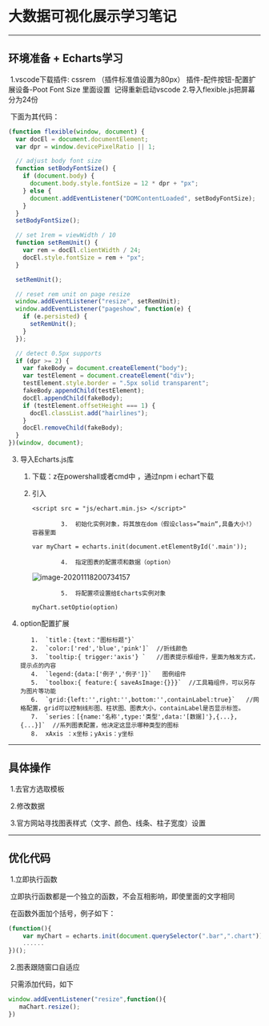 # **大数据可视化展示学习笔记**

----

## **环境准备 + Echarts学习**

​	 1.vscode下载插件: cssrem （插件标准值设置为80px）
​		插件-配件按钮-配置扩展设备-Poot Font Size 里面设置
​		记得重新启动vscode
​	2.导入flexible.js把屏幕分为24份

​		下面为其代码：

```	javascript
(function flexible(window, document) {
  var docEl = document.documentElement;
  var dpr = window.devicePixelRatio || 1;

  // adjust body font size
  function setBodyFontSize() {
    if (document.body) {
      document.body.style.fontSize = 12 * dpr + "px";
    } else {
      document.addEventListener("DOMContentLoaded", setBodyFontSize);
    }
  }
  setBodyFontSize();

  // set 1rem = viewWidth / 10
  function setRemUnit() {
    var rem = docEl.clientWidth / 24;
    docEl.style.fontSize = rem + "px";
  }

  setRemUnit();

  // reset rem unit on page resize
  window.addEventListener("resize", setRemUnit);
  window.addEventListener("pageshow", function(e) {
    if (e.persisted) {
      setRemUnit();
    }
  });

  // detect 0.5px supports
  if (dpr >= 2) {
    var fakeBody = document.createElement("body");
    var testElement = document.createElement("div");
    testElement.style.border = ".5px solid transparent";
    fakeBody.appendChild(testElement);
    docEl.appendChild(fakeBody);
    if (testElement.offsetHeight === 1) {
      docEl.classList.add("hairlines");
    }
    docEl.removeChild(fakeBody);
  }
})(window, document);

```

  3. 导入Echarts.js库

     1. 下载：z在powershall或者cmd中 ，通过npm i echart下载

     2. 引入

        `<script src = "js/echart.min.js> </script>" 	`   

             		3.	初始化实例对象，将其放在dom（假设class=”main“,具备大小!）容器里面

        `var myChart = echarts.init(document.etElementById('.main')); `

             		4.	指定图表的配置项和数据（option）

        ![image-20201118200734157](C:\Users\Gzf\Desktop\个人文件\前端学习\image-20201118200734157.png)

             		5.	将配置项设置给Echarts实例对象

        `myChart.setOptio(option)`

  4. option配置扩展

     		1.	`title：{text："图标标题"}`
     		2.	`color:['red','blue','pink']`  //折线颜色
     		3.	`tooltip:{ trigger:'axis'} `   //图表提示框组件，里面为触发方式，提示点的内容
     		4.	`legend:{data:['例子','例子']}`   图例组件
     		5.	`toolbox:{ feature:{ saveAsImage:{}}}`  //工具箱组件，可以另存为图片等功能
     		6.	`grid:{left:'',right:'',bottom:'',containLabel:true}`   //网格配置，grid可以控制线形图、柱状图、图表大小，containLabel是否显示标签。
     		7.	`series：[{name:'名称',type:'类型',data:'[数据]'},{...},{...}]`  //系列图表配置，他决定这显示哪种类型的图标
     		8.	xAxis ：x坐标；yAxis：y坐标

------

## 具体操作

​	1.去官方选取模板

​	2.修改数据

​	3.官方网站寻找图表样式（文字、颜色、线条、柱子宽度）设置

-----

## 优化代码

​	1.立即执行函数

​		立即执行函数都是一个独立的函数，不会互相影响，即使里面的文字相同

​		在函数外面加个括号，例子如下：

```javascript
(function(){
	var myChart = echarts.init(document.querySelector(".bar",".chart"))
	......
})();
```

​	2.图表跟随窗口自适应

​		只需添加代码，如下

```javascript
window.addEventListener("resize",function(){
   maChart.resize(); 
})
```

